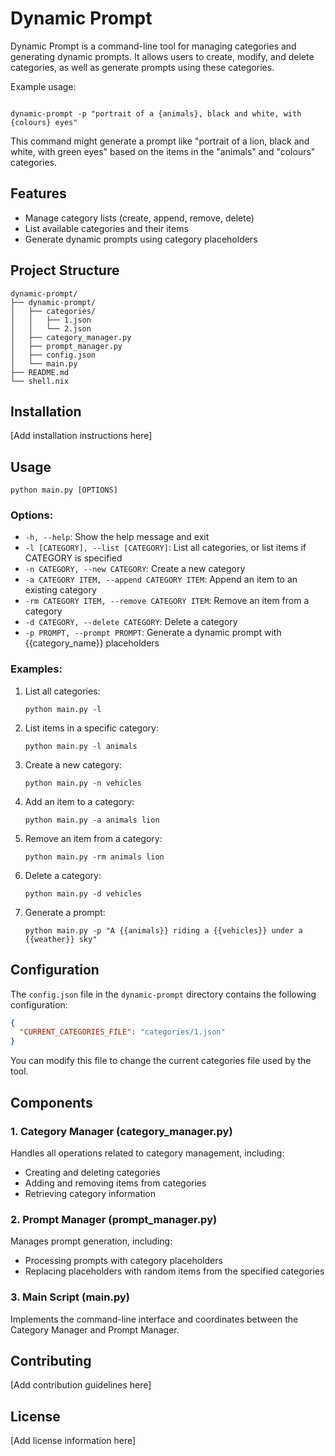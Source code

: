# Dynamic Prompt

Dynamic Prompt is a command-line tool for managing categories and generating dynamic prompts. It allows users to create, modify, and delete categories, as well as generate prompts using these categories.

Example usage:

```

dynamic-prompt -p "portrait of a {animals}, black and white, with {colours} eyes"

```

This command might generate a prompt like "portrait of a lion, black and white, with green eyes" based on the items in the "animals" and "colours" categories.

## Features

- Manage category lists (create, append, remove, delete)
- List available categories and their items
- Generate dynamic prompts using category placeholders

## Project Structure

```
dynamic-prompt/
├── dynamic-prompt/
│   ├── categories/
│   │   ├── 1.json
│   │   └── 2.json
│   ├── category_manager.py
│   ├── prompt_manager.py
│   ├── config.json
│   └── main.py
├── README.md
└── shell.nix
```

## Installation

[Add installation instructions here]

## Usage

```
python main.py [OPTIONS]
```

### Options:

- `-h, --help`: Show the help message and exit
- `-l [CATEGORY], --list [CATEGORY]`: List all categories, or list items if CATEGORY is specified
- `-n CATEGORY, --new CATEGORY`: Create a new category
- `-a CATEGORY ITEM, --append CATEGORY ITEM`: Append an item to an existing category
- `-rm CATEGORY ITEM, --remove CATEGORY ITEM`: Remove an item from a category
- `-d CATEGORY, --delete CATEGORY`: Delete a category
- `-p PROMPT, --prompt PROMPT`: Generate a dynamic prompt with {{category_name}} placeholders

### Examples:

1. List all categories:
   ```
   python main.py -l
   ```

2. List items in a specific category:
   ```
   python main.py -l animals
   ```

3. Create a new category:
   ```
   python main.py -n vehicles
   ```

4. Add an item to a category:
   ```
   python main.py -a animals lion
   ```

5. Remove an item from a category:
   ```
   python main.py -rm animals lion
   ```

6. Delete a category:
   ```
   python main.py -d vehicles
   ```

7. Generate a prompt:
   ```
   python main.py -p "A {{animals}} riding a {{vehicles}} under a {{weather}} sky"
   ```

## Configuration

The `config.json` file in the `dynamic-prompt` directory contains the following configuration:

```json
{
  "CURRENT_CATEGORIES_FILE": "categories/1.json"
}
```

You can modify this file to change the current categories file used by the tool.

## Components

### 1. Category Manager (category_manager.py)

Handles all operations related to category management, including:
- Creating and deleting categories
- Adding and removing items from categories
- Retrieving category information

### 2. Prompt Manager (prompt_manager.py)

Manages prompt generation, including:
- Processing prompts with category placeholders
- Replacing placeholders with random items from the specified categories

### 3. Main Script (main.py)

Implements the command-line interface and coordinates between the Category Manager and Prompt Manager.

## Contributing

[Add contribution guidelines here]

## License

[Add license information here]
